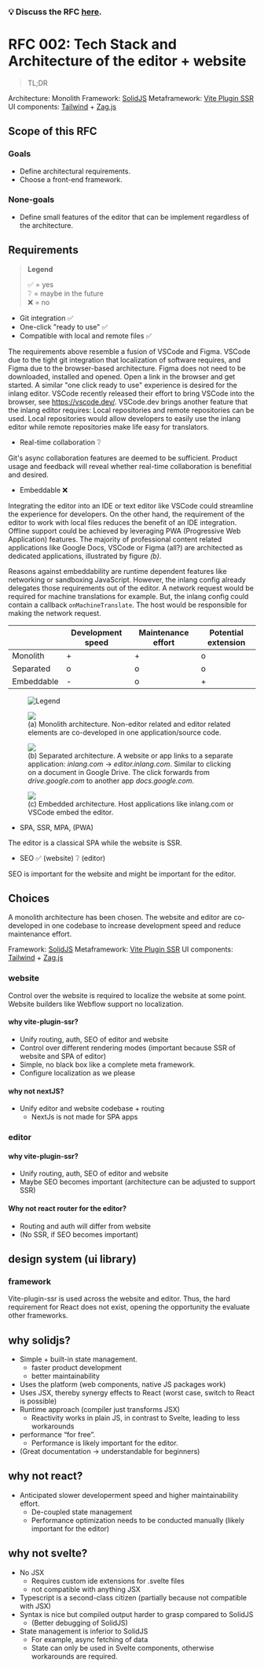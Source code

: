 ### 💡 Discuss the RFC [here](https://github.com/inlang/inlang/pull/128).

# RFC 002: Tech Stack and Architecture of the editor + website

> TL;DR

Architecture: Monolith
Framework: [SolidJS](https://www.solidjs.com/)
Metaframework: [Vite Plugin SSR](https://vite-plugin-ssr.com/)
UI components: [Tailwind](https://tailwindcss.com/) + [Zag.js](https://zagjs.com/)

## Scope of this RFC

### Goals

- Define architectural requirements.
- Choose a front-end framework.

### None-goals

- Define small features of the editor that can be implement regardless of the architecture.

## Requirements

> **Legend**
>
> ✅ = yes  
> ❔ = maybe in the future  
> ❌ = no

- Git integration ✅
- One-click "ready to use" ✅
- Compatible with local and remote files ✅

The requirements above resemble a fusion of VSCode and Figma. VSCode due to the tight git integration that localization of software requires, and Figma due to the browser-based architecture. Figma does not need to be downloaded, installed and opened. Open a link in the browser and get started. A similar "one click ready to use" experience is desired for the inlang editor. VSCode recently released their effort to bring VSCode into the browser, see https://vscode.dev/. VSCode.dev brings another feature that the inlang editor requires: Local repositories and remote repositories can be used. Local repositories would allow developers to easily use the inlang editor while remote repositories make life easy for translators.

- Real-time collaboration ❔

Git's async collaboration features are deemed to be sufficient. Product usage and feedback will reveal whether real-time collaboration is benefitial and desired.

- Embeddable ❌

Integrating the editor into an IDE or text editor like VSCode could streamline the experience for developers. On the other hand, the requirement of the editor to work with local files reduces the benefit of an IDE integration. Offline support could be achieved by leveraging PWA (Progressive Web Application) features. The majority of professional content related applications like Google Docs, VSCode or Figma (all?) are architected as dedicated applications, illustrated by figure _(b)_.

Reasons against embeddability are runtime dependent features like networking or sandboxing JavaScript. However, the inlang config already delegates those requirements out of the editor. A network request would be required for machine translations for example. But, the inlang config could contain a callback `onMachineTranslate`. The host would be responsible for making the network request.

|            | Development speed | Maintenance effort | Potential extension |
| ---------- | ----------------- | ------------------ | ------------------- |
| Monolith   | +                 | +                  | o                   |
| Separated  | o                 | o                  | o                   |
| Embeddable | -                 | o                  | +                   |

<figure>
    <img src="./assets/002-embedded-separated-legend.png" alt="Legend"/>
</figure>

<figure>
    <img src="./assets/002-monolith-architecture.png"/>
    <figcaption>
        (a) Monolith architecture. Non-editor related and editor related elements are co-developed in one application/source code.
    </figcaption>
</figure>

<figure>
    <img src="./assets/002-separated-architecture.png"/>
    <figcaption>
        (b) Separated architecture. A website or app links to a separate application: <i>inlang.com</i> -> <i>editor.inlang.com</i>. Similar to clicking on a document in Google Drive. The click forwards from <i>drive.google.com</i> to another app <i>docs.google.com</i>. 
    </figcaption>
</figure>

<figure>
    <img src="./assets/002-embedded-architecture.png"/>
    <figcaption>
        (c) Embedded architecture. Host applications like inlang.com or VSCode embed the editor. 
    </figcaption>
</figure>

- SPA, SSR, MPA, (PWA)

The editor is a classical SPA while the website is SSR.

- SEO ✅ (website) ❔ (editor)

SEO is important for the website and might be important for the editor.

## Choices

A monolith architecture has been chosen. The website and editor are co-developed in one codebase to increase development speed and reduce maintenance effort.

Framework: [SolidJS](https://www.solidjs.com/)
Metaframework: [Vite Plugin SSR](https://vite-plugin-ssr.com/)
UI components: [Tailwind](https://tailwindcss.com/) + [Zag.js](https://zagjs.com/)

### website

Control over the website is required to localize the website at some point. Website builders like Webflow support no localization.

#### why vite-plugin-ssr?

- Unify routing, auth, SEO of editor and website
- Control over different rendering modes (important because SSR of website and SPA of editor)
- Simple, no black box like a complete meta framework.
- Configure localization as we please

#### why not nextJS?

- Unify editor and website codebase + routing
  - NextJs is not made for SPA apps

### editor

#### why vite-plugin-ssr?

- Unify routing, auth, SEO of editor and website
- Maybe SEO becomes important (architecture can be adjusted to support SSR)

#### Why not react router for the editor?

- Routing and auth will differ from website
- (No SSR, if SEO becomes important)

## design system (ui library)

### framework

Vite-plugin-ssr is used across the website and editor. Thus, the hard requirement for React does not exist, opening the opportunity the evaluate other frameworks.

## why solidjs?

- Simple + built-in state management.
  - faster product development
  - better maintainability
- Uses the platform (web components, native JS packages work)
- Uses JSX, thereby synergy effects to React (worst case, switch to React is possible)
- Runtime approach (compiler just transforms JSX)
  - Reactivity works in plain JS, in contrast to Svelte, leading to less workarounds
- performance “for free”.
  - Performance is likely important for the editor.
- (Great documentation -> understandable for beginners)

## why not react?

- Anticipated slower developerment speed and higher maintainability effort.
  - De-coupled state management
  - Performance optimization needs to be conducted manually (likely important for the editor)

## why not svelte?

- No JSX
  - Requires custom ide extensions for .svelte files
  - not compatible with anything JSX
- Typescript is a second-class citizen (partially because not compatible with JSX)
- Syntax is nice but compiled output harder to grasp compared to SolidJS
  - (Better debugging of SolidJS)
- State management is inferior to SolidJS
  - For example, async fetching of data
  - State can only be used in Svelte components, otherwise workarounds are required.
